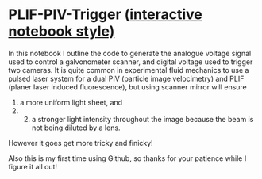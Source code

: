# PLIF-PIV-Trigger ([interactive notebook style)](https://github.com/ytanimoto/PLIF-PIV-Trigger/blob/f841a183cebb688fffc2edb1b9794d0a5b780401/Combined_PLIF_PIV_Notes.ipynb)

In this notebook I outline the code to generate the analogue voltage signal used to control a galvonometer scanner, and digital voltage used to trigger two cameras. It is quite common in experimental fluid mechanics to use a pulsed laser system for a dual PIV (particle image velocimetry) and PLIF (planer laser induced fluorescence), but using scanner mirror will ensure 
1. a more uniform light sheet, and 
2. 2. a stronger light intensity throughout the image because the beam is not being diluted by a lens. 

 However it goes get more tricky and finicky!

Also this is my first time using Github, so thanks for your patience while I figure it all out!
